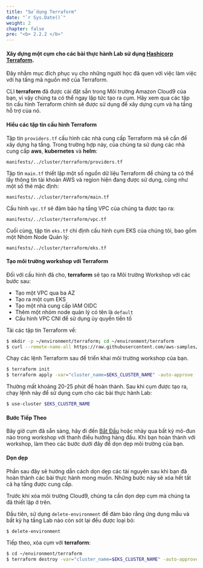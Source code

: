 ```yaml
---
title: "Sử dụng Terraform"
date: "`r Sys.Date()`"
weight: 2
chapter: false
pre: "<b> 2.2.2 </b>"
---
```


#### Xây dựng một cụm cho các bài thực hành Lab sử dụng [Hashicorp Terraform](https://developer.hashicorp.com/terraform).

Đây nhằm mục đích phục vụ cho những người học đã quen với việc làm việc với hạ tầng mã nguồn mở của Terraform.

CLI **terraform** đã được cài đặt sẵn trong Môi trường Amazon Cloud9 của bạn, vì vậy chúng ta có thể ngay lập tức tạo ra cụm. Hãy xem qua các tập tin cấu hình Terraform chính sẽ được sử dụng để xây dựng cụm và hạ tầng hỗ trợ của nó.

#### Hiểu các tập tin cấu hình Terraform

Tập tin `providers.tf` cấu hình các nhà cung cấp Terraform mà sẽ cần để xây dựng hạ tầng. Trong trường hợp này, của chúng ta sử dụng các nhà cung cấp **aws**, **kubernetes** và **helm**:

```file hidePath=true
manifests/../cluster/terraform/providers.tf
```

Tập tin `main.tf` thiết lập một số nguồn dữ liệu Terraform để chúng ta có thể lấy thông tin tài khoản AWS và region hiện đang được sử dụng, cũng như một số thẻ mặc định:

```file hidePath=true
manifests/../cluster/terraform/main.tf
```

Cấu hình `vpc.tf` sẽ đảm bảo hạ tầng VPC của chúng ta được tạo ra:

```file hidePath=true
manifests/../cluster/terraform/vpc.tf
```

Cuối cùng, tập tin `eks.tf` chỉ định cấu hình cụm EKS của chúng tôi, bao gồm một Nhóm Node Quản lý:

```file hidePath=true
manifests/../cluster/terraform/eks.tf
```

#### Tạo môi trường workshop với Terraform

Đối với cấu hình đã cho, **terraform** sẽ tạo ra Môi trường Workshop với các bước sau:
- Tạo một VPC qua ba AZ
- Tạo ra một cụm EKS
- Tạo một nhà cung cấp IAM OIDC
- Thêm một nhóm node quản lý có tên là `default`
- Cấu hình VPC CNI để sử dụng ủy quyền tiền tố

Tải các tập tin Terraform về:

```bash
$ mkdir -p ~/environment/terraform; cd ~/environment/terraform
$ curl --remote-name-all https://raw.githubusercontent.com/aws-samples/eks-workshop-v2/stable/cluster/terraform/{main.tf,variables.tf,providers.tf,vpc.tf,eks.tf}
```

Chạy các lệnh Terraform sau để triển khai môi trường workshop của bạn.

```bash
$ terraform init
$ terraform apply -var="cluster_name=$EKS_CLUSTER_NAME" -auto-approve
```

Thường mất khoảng 20-25 phút để hoàn thành. Sau khi cụm được tạo ra, chạy lệnh này để sử dụng cụm cho các bài thực hành Lab:

```bash
$ use-cluster $EKS_CLUSTER_NAME
```

#### Bước Tiếp Theo

Bây giờ cụm đã sẵn sàng, hãy đi đến [Bắt Đầu](/docs/introduction/getting-started) hoặc nhảy qua bất kỳ mô-đun nào trong workshop với thanh điều hướng hàng đầu. Khi bạn hoàn thành với workshop, làm theo các bước dưới đây để dọn dẹp môi trường của bạn.

#### Dọn dẹp

Phần sau đây sẽ hướng dẫn cách dọn dẹp các tài nguyên sau khi bạn đã hoàn thành các bài thực hành mong muốn. Những bước này sẽ xóa hết tất cả hạ tầng được cung cấp.

Trước khi xóa môi trường Cloud9, chúng ta cần dọn dẹp cụm mà chúng ta đã thiết lập ở trên.

Đầu tiên, sử dụng `delete-environment` để đảm bảo rằng ứng dụng mẫu và bất kỳ hạ tầng Lab nào còn sót lại đều được loại bỏ:

```bash
$ delete-environment
```

Tiếp theo, xóa cụm với **terraform**:

```bash
$ cd ~/environment/terraform
$ terraform destroy -var="cluster_name=$EKS_CLUSTER_NAME" -auto-approve
```
